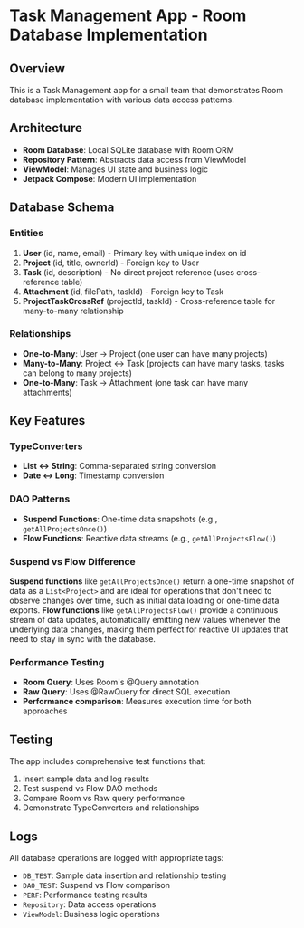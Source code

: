 # Task Management App - Room Database Implementation

## Overview
This is a Task Management app for a small team that demonstrates Room database implementation with various data access patterns.

## Architecture
- **Room Database**: Local SQLite database with Room ORM
- **Repository Pattern**: Abstracts data access from ViewModel
- **ViewModel**: Manages UI state and business logic
- **Jetpack Compose**: Modern UI implementation

## Database Schema

### Entities
1. **User** (id, name, email) - Primary key with unique index on id
2. **Project** (id, title, ownerId) - Foreign key to User
3. **Task** (id, description) - No direct project reference (uses cross-reference table)
4. **Attachment** (id, filePath, taskId) - Foreign key to Task
5. **ProjectTaskCrossRef** (projectId, taskId) - Cross-reference table for many-to-many relationship

### Relationships
- **One-to-Many**: User → Project (one user can have many projects)
- **Many-to-Many**: Project ↔ Task (projects can have many tasks, tasks can belong to many projects)
- **One-to-Many**: Task → Attachment (one task can have many attachments)

## Key Features

### TypeConverters
- **List<String> ↔ String**: Comma-separated string conversion
- **Date ↔ Long**: Timestamp conversion

### DAO Patterns
- **Suspend Functions**: One-time data snapshots (e.g., `getAllProjectsOnce()`)
- **Flow Functions**: Reactive data streams (e.g., `getAllProjectsFlow()`)

### Suspend vs Flow Difference
**Suspend functions** like `getAllProjectsOnce()` return a one-time snapshot of data as a `List<Project>` and are ideal for operations that don't need to observe changes over time, such as initial data loading or one-time data exports. **Flow functions** like `getAllProjectsFlow()` provide a continuous stream of data updates, automatically emitting new values whenever the underlying data changes, making them perfect for reactive UI updates that need to stay in sync with the database.

### Performance Testing
- **Room Query**: Uses Room's @Query annotation
- **Raw Query**: Uses @RawQuery for direct SQL execution
- **Performance comparison**: Measures execution time for both approaches

## Testing
The app includes comprehensive test functions that:
1. Insert sample data and log results
2. Test suspend vs Flow DAO methods
3. Compare Room vs Raw query performance
4. Demonstrate TypeConverters and relationships

## Logs
All database operations are logged with appropriate tags:
- `DB_TEST`: Sample data insertion and relationship testing
- `DAO_TEST`: Suspend vs Flow comparison
- `PERF`: Performance testing results
- `Repository`: Data access operations
- `ViewModel`: Business logic operations
